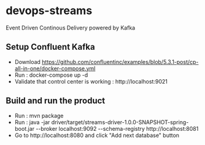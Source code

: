 # devops-streams
Event Driven Continous Delivery powered by Kafka

## Setup Confluent Kafka

* Download https://github.com/confluentinc/examples/blob/5.3.1-post/cp-all-in-one/docker-compose.yml
* Run : docker-compose up -d
* Validate that control center is working : http://localhost:9021

##  Build and run the product

* Run : mvn package 
* Run : java -jar driver/target/streams-driver-1.0.0-SNAPSHOT-spring-boot.jar --broker localhost:9092 --schema-registry http://localhost:8081
* Go to http://localhost:8080 and click "Add next database" button
